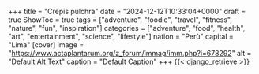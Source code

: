 +++
title = "Crepis pulchra"
date = "2024-12-12T10:33:04+0000"
draft = true
ShowToc = true
tags = ["adventure", "foodie", "travel", "fitness", "nature", "fun", "inspiration"]
categories = ["adventure", "food", "health", "art", "entertainment", "science", "lifestyle"]
nation = "Perù"
capital = "Lima"
[cover]
    image = "https://www.actaplantarum.org/z_forum/immag/imm.php?i=678292"
    alt = "Default Alt Text"
    caption = "Default Caption"
+++
{{< django_retrieve >}}
